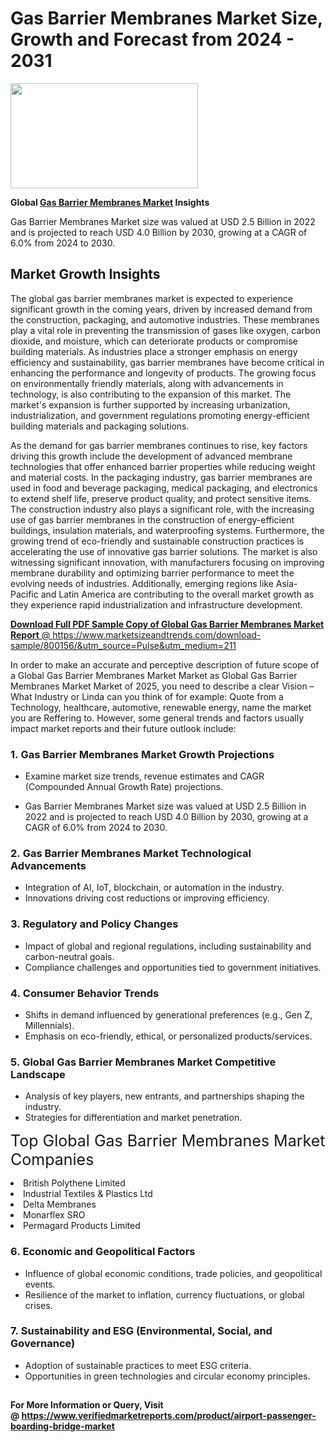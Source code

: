 <H1>Gas Barrier Membranes Market Size, Growth and Forecast from 2024 - 2031</H1><img class="aligncenter size-medium wp-image-584254" src="https://thirdeyenews.in/wp-content/uploads/2024/09/Global-Market-Research-300x168.jpeg" alt="" width="300" height="168" /><p><strong>Global&nbsp;<a href="https://www.marketsizeandtrends.com/download-sample/800156/&amp;utm_source=Pulse&amp;utm_medium=211">Gas Barrier Membranes Market</a> Insights</strong></p><p>Gas Barrier Membranes Market size was valued at USD 2.5 Billion in 2022 and is projected to reach USD 4.0 Billion by 2030, growing at a CAGR of 6.0% from 2024 to 2030.</p><p><h2>Market Growth Insights</h2> <p>The global gas barrier membranes market is expected to experience significant growth in the coming years, driven by increased demand from the construction, packaging, and automotive industries. These membranes play a vital role in preventing the transmission of gases like oxygen, carbon dioxide, and moisture, which can deteriorate products or compromise building materials. As industries place a stronger emphasis on energy efficiency and sustainability, gas barrier membranes have become critical in enhancing the performance and longevity of products. The growing focus on environmentally friendly materials, along with advancements in technology, is also contributing to the expansion of this market. The market's expansion is further supported by increasing urbanization, industrialization, and government regulations promoting energy-efficient building materials and packaging solutions. <a href="#"></a></p> <p>As the demand for gas barrier membranes continues to rise, key factors driving this growth include the development of advanced membrane technologies that offer enhanced barrier properties while reducing weight and material costs. In the packaging industry, gas barrier membranes are used in food and beverage packaging, medical packaging, and electronics to extend shelf life, preserve product quality, and protect sensitive items. The construction industry also plays a significant role, with the increasing use of gas barrier membranes in the construction of energy-efficient buildings, insulation materials, and waterproofing systems. Furthermore, the growing trend of eco-friendly and sustainable construction practices is accelerating the use of innovative gas barrier solutions. The market is also witnessing significant innovation, with manufacturers focusing on improving membrane durability and optimizing barrier performance to meet the evolving needs of industries. Additionally, emerging regions like Asia-Pacific and Latin America are contributing to the overall market growth as they experience rapid industrialization and infrastructure development. <p><a href="#"></p><p><span class=""><strong>Download Full PDF Sample Copy of Global Gas Barrier Membranes Market Report</strong> @ <a href="https://www.marketsizeandtrends.com/download-sample/800156/&amp;utm_source=Pulse&amp;utm_medium=211" target="_blank">https://www.marketsizeandtrends.com/download-sample/800156/&amp;utm_source=Pulse&amp;utm_medium=211</a></span></p><p>In order to make an accurate and perceptive description of future scope of a Global&nbsp;Gas Barrier Membranes Market Market as Global&nbsp;Gas Barrier Membranes Market Market of 2025, you need to describe a clear Vision &ndash; What Industry or Linda can you think of for example: Quote from a Technology, healthcare, automotive, renewable energy, name the market you are Reffering to. However, some general trends and factors usually impact market reports and their future outlook include:</p><h3>1.&nbsp;<strong>Gas Barrier Membranes Market Growth Projections</strong></h3><ul><li>Examine market size trends, revenue estimates and CAGR (Compounded Annual Growth Rate) projections.</li><li><p>Gas Barrier Membranes Market size was valued at USD 2.5 Billion in 2022 and is projected to reach USD 4.0 Billion by 2030, growing at a CAGR of 6.0% from 2024 to 2030.</p></li></ul><h3>2.&nbsp;<strong>Gas Barrier Membranes Market Technological Advancements</strong></h3><ul><li>Integration of AI, IoT, blockchain, or automation in the industry.</li><li>Innovations driving cost reductions or improving efficiency.</li></ul><h3>3.&nbsp;<strong>Regulatory and Policy Changes</strong></h3><ul><li>Impact of global and regional regulations, including sustainability and carbon-neutral goals.</li><li>Compliance challenges and opportunities tied to government initiatives.</li></ul><h3>4.&nbsp;<strong>Consumer Behavior Trends</strong></h3><ul><li>Shifts in demand influenced by generational preferences (e.g., Gen Z, Millennials).</li><li>Emphasis on eco-friendly, ethical, or personalized products/services.</li></ul><h3>5.&nbsp;<strong>Global Gas Barrier Membranes Market Competitive Landscape</strong></h3><ul><li>Analysis of key players, new entrants, and partnerships shaping the industry.</li><li>Strategies for differentiation and market penetration.</li></ul><p data-pm-slice="1 1 []"><span style="color: inherit; font-family: inherit; font-size: 25px;">Top Global Gas Barrier Membranes Market Companies</span></p><div class="" data-test-id=""><p><li>British Polythene Limited</li><li> Industrial Textiles & Plastics Ltd</li><li> Delta Membranes</li><li> Monarflex SRO</li><li> Permagard Products Limited</li></p></div><h3>6.&nbsp;<strong>Economic and Geopolitical Factors</strong></h3><ul><li>Influence of global economic conditions, trade policies, and geopolitical events.</li><li>Resilience of the market to inflation, currency fluctuations, or global crises.</li></ul><h3>7.&nbsp;<strong>Sustainability and ESG (Environmental, Social, and Governance)</strong></h3><ul><li>Adoption of sustainable practices to meet ESG criteria.</li><li>Opportunities in green technologies and circular economy principles.</li></ul><h2><strong style="font-size: 14px;">For More Information or Query, Visit @&nbsp;</strong><a style="background-color: #ffffff; font-size: 14px;" href="https://www.marketsizeandtrends.com/report/gas-barrier-membranes-market/" target="_blank">https://www.verifiedmarketreports.com/product/airport-passenger-boarding-bridge-market</a></h2>
